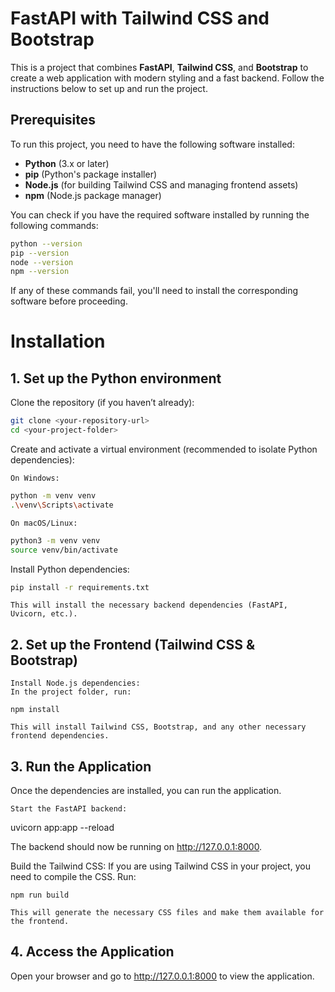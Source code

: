 # FastAPI with Tailwind CSS and Bootstrap

This is a project that combines **FastAPI**, **Tailwind CSS**, and **Bootstrap** to create a web application with modern styling and a fast backend. Follow the instructions below to set up and run the project.

## Prerequisites

To run this project, you need to have the following software installed:

- **Python** (3.x or later)  
- **pip** (Python's package installer)
- **Node.js** (for building Tailwind CSS and managing frontend assets)
- **npm** (Node.js package manager)

You can check if you have the required software installed by running the following commands:

```bash
python --version
pip --version
node --version
npm --version
``` 

If any of these commands fail, you'll need to install the corresponding software before proceeding.

# Installation

## 1. Set up the Python environment

Clone the repository (if you haven’t already):

```bash
git clone <your-repository-url>
cd <your-project-folder>
```

Create and activate a virtual environment (recommended to isolate Python dependencies):

    On Windows:

```bash
python -m venv venv
.\venv\Scripts\activate
```

    On macOS/Linux:

```bash
python3 -m venv venv
source venv/bin/activate
```

Install Python dependencies:
```bash
pip install -r requirements.txt
```

    This will install the necessary backend dependencies (FastAPI, Uvicorn, etc.).

## 2. Set up the Frontend (Tailwind CSS & Bootstrap)

    Install Node.js dependencies:
    In the project folder, run:

    npm install

    This will install Tailwind CSS, Bootstrap, and any other necessary frontend dependencies.

## 3. Run the Application

Once the dependencies are installed, you can run the application.

    Start the FastAPI backend:

uvicorn app:app --reload

The backend should now be running on http://127.0.0.1:8000.

Build the Tailwind CSS:
If you are using Tailwind CSS in your project, you need to compile the CSS. Run:

    npm run build

    This will generate the necessary CSS files and make them available for the frontend.

## 4. Access the Application

Open your browser and go to http://127.0.0.1:8000 to view the application.